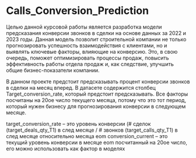 # Calls_Conversion_Prediction

Целью данной курсовой работы является разработка модели предсказания конверсии звонков в сделки на основе данных за 2022 и 2023 годы. Данная модель позволит строительной компании не только прогнозировать успешность взаимодействия с клиентами, но и выявлять ключевые факторы, влияющие на конверсию. Это, в свою очередь, поможет оптимизировать процессы продаж, повысить эффективность работы отдела продаж и, как следствие, улучшить общие бизнес-показатели компании.

В данном проекте предстоит предсказывать процент конверсии звонков в сделки на месяц вперед. В датасете содержится столбец Target_conversion_rate, который предстоит предсказывать.
Все факторы посчитаны на 20ое число текущего месяца, потому что это тот период, который нужен бизнесу для прогнозирования конверсии в следующем месяце. 

target_conversion_rate – это уровень конверсии (# сделок (target_deals_qty_T1) в след месяце / # звонков (target_calls_qty_T1) в след месяце относительно месяца eom
conversion_current – это текущий уровень конверсии в месяце eom посчитанный на 20ое число, его можно использовать как фактор в моделях
